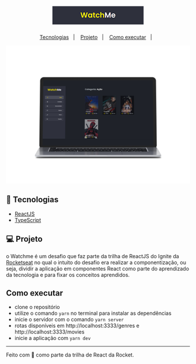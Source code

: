<h1 align="center">
  <img src="./.github/watchme-logo.png" />
</h1>

<p align="center">
  <a href="#-tecnologias">Tecnologias</a>&nbsp;&nbsp;&nbsp;|&nbsp;&nbsp;&nbsp;
  <a href="#-projeto">Projeto</a>&nbsp;&nbsp;&nbsp;|&nbsp;&nbsp;&nbsp;
  <a href="#-como-executar">Como executar</a>&nbsp;&nbsp;&nbsp;|&nbsp;&nbsp;&nbsp;
</p>

<p align="center">
  <img src="./.github/watchme-mockup.png" />
</p>

## 🚀 Tecnologias
- [ReactJS](https://reactjs.org)
- [TypeScript](https://www.typescriptlang.org)

## 💻 Projeto
o Watchme é um desafio que faz parte da trilha de ReactJS do Ignite da [Rocketseat](https://www.rocketseat.com.br) no qual o intuito do desafio era realizar a componentização, ou seja, dividir a aplicação em componentes React como parte do aprendizado da tecnologia e para fixar os conceitos aprendidos.

## Como executar
- clone o repositório
- utilize o comando `yarn` no terminal para instalar as dependências
- inicie o servidor com o comando `yarn server`
- rotas disponíveis em http://localhost:3333/genres e http://localhost:3333/movies
- inicie a aplicação com `yarn dev`

---
Feito com 💜 como parte da trilha de React da Rocket.
